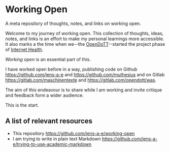 # Working Open

A meta repository of thoughts, notes, and links on working open.

Welcome to my journey of working open. This collection of thoughts, ideas, notes, and links is an effort to make my personal learnings more accessible. It also marks a the time when we--the [OpenDoTT](https://opendott.org)--started the project phase of [Internet Health](https://foundation.mozilla.org/en/internet-health/).

_Working open_ is an essential part of this.

I have worked open before in a way, publishing code on Github https://github.com/jens-a-e and https://github.com/muthesius and on Gitlab https://gitlab.com/maschinentexte and https://gitlab.com/opendott/was.

The aim of this endeavour is to share while I am working and invite critique and feedback form a wider audience.

This is the start.

## A list of relevant resources

* This repository https://github.com/jens-a-e/working-open
* I am trying to write in plain text Markdown https://github.com/jens-a-e/trying-to-use-academic-markdown